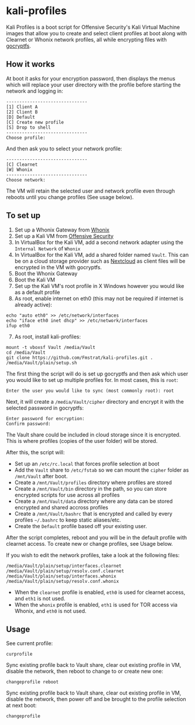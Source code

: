 # kali-profiles
Kali Profiles is a boot script for Offensive Security's Kali Virtual Machine images that allow you to create and select client profiles at boot along with Clearnet or Whonix network profiles, all while encrypting files with [gocryptfs](https://nuetzlich.net/gocryptfs/).

## How it works

At boot it asks for your encryption password, then displays the menus which will replace your user directory with the profile before starting the network and logging in:
```
-------------------------------
[1] Client A
[2] Client B
[D] Default
[C] Create new profile
[S] Drop to shell
-------------------------------
Choose profile: 
```

And then ask you to select your network profile:
```
-------------------------------
[C] Clearnet
[W] Whonix
-------------------------------
Choose network: 
```
The VM will retain the selected user and network profile even through reboots until you change profiles (See usage below).


## To set up
1) Set up a Whonix Gateway from [Whonix](https://www.whonix.org/download/)
2) Set up a Kali VM from [Offensive Security](https://www.offensive-security.com/kali-linux-vm-vmware-virtualbox-image-download/)
3) In VirtualBox for the Kali VM, add a second network adapter using the `Internal Network` of `Whonix`
4) In VirtualBox for the Kali VM, add a shared folder named `Vault`. This can be on a cloud storage provider such as [Nextcloud](https://nextcloud.com/) as client files will be encrypted in the VM with gocryptfs.
4) Boot the Whonix Gateway
5) Boot the Kali VM
6) Set up the Kali VM's root profile in X Windows however you would like as a default profile
7) As root, enable internet on eth0 (this may not be required if internet is already active):
```
echo "auto eth0" >> /etc/network/interfaces
echo "iface eth0 inet dhcp" >> /etc/network/interfaces
ifup eth0
```
7) As root, install kali-profiles:
```
mount -t vboxsf Vault /media/Vault
cd /media/Vault
git clone https://github.com/Fmstrat/kali-profiles.git .
/media/Vault/plain/setup.sh
```

The first thing the script will do is set up gocryptfs and then ask which user you would like to set up multiple profiles for. In most cases, this is `root`:
```
Enter the user you would like to sync (most commonly root): root
```

Next, it will create a `/media/Vault/cipher` directory and encrypt it with the selected password in gocryptfs:
```
Enter password for encryption: 
Confirm password: 
```
The Vault share could be included in cloud storage since it is encrypted. This is where profiles (copies of the user folder) will be stored.

After this, the script will:
- Set up an `/etc/rc.local` that forces profile selection at boot
- Add the `Vault` share to `/etc/fstab` so we can mount the `cipher` folder as `/mnt/Vault` after boot.
- Create a `/mnt/Vault/profiles` directory where profiles are stored
- Create a `/mnt/Vault/bin` directory in the path, so you can store encrypted scripts for use across all profiles
- Create a `/mnt/Vault/data` directory where any data can be stored encrypted and shared accross profiles
- Create a `/mnt/Vault/bashrc` that is encrypted and called by every profiles `~/.bashrc` to keep static aliases/etc.
- Create the `Default` profile based off your existing user.

After the script completes, reboot and you will be in the default profile with clearnet access. To create new or change profiles, see Usage below.

If you wish to edit the network profiles, take a look at the following files:
```
/media/Vault/plain/setup/interfaces.clearnet
/media/Vault/plain/setup/resolv.conf.clearnet
/media/Vault/plain/setup/interfaces.whonix
/media/Vault/plain/setup/resolv.conf.whonix
```
- When the `clearnet` profile is enabled, `eth0` is used for clearnet access, and `eth1` is not used.
- When the `whonix` profile is enabled, `eth1` is used for TOR access via Whonix, and `eth0` is not used.


## Usage

See current profile:
```
curprofile
```

Sync existing profile back to Vault share, clear out existing profile in VM, disable the network, then reboot to change to or create new one:
```
changeprofile reboot
```

Sync existing profile back to Vault share, clear out existing profile in VM, disable the network, then power off and be brought to the profile selection at next boot:
```
changeprofile
```
